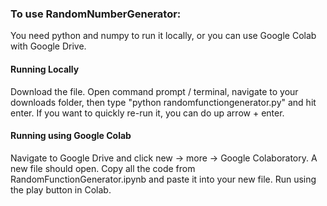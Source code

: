 ### To use RandomNumberGenerator:
You need python and numpy to run it locally, or you can use Google Colab with Google Drive.
#### Running Locally
Download the file. Open command prompt / terminal, navigate to your downloads folder, then type "python randomfunctiongenerator.py" and hit enter. If you want to quickly re-run it, you can do up arrow + enter.
#### Running using Google Colab
Navigate to Google Drive and click new -> more -> Google Colaboratory. A new file should open. Copy all the code from RandomFunctionGenerator.ipynb and paste it into your new file. Run using the play button in Colab.
